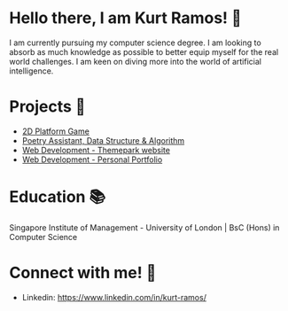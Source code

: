 # Hello there, I am Kurt Ramos! 👋
I am currently pursuing my computer science degree. I am looking to absorb as much knowledge as possible to better equip myself for the real world challenges. I am keen on diving more into the world of artificial intelligence.

# Projects 🚀
* [2D Platform Game](https://github.com/Kurtramos03/2D-Platform-Game-using-P5.js)
* [Poetry Assistant, Data Structure & Algorithm](https://github.com/Kurtramos03/Poetry-Assistant-DSA)
* [Web Development - Themepark website](https://github.com/Kurtramos03/Web-Development---ThemePark-Website)
* [Web Development - Personal Portfolio](https://github.com/Kurtramos03/Web-Development---Personal-Portfolio)

# Education 📚
Singapore Institute of Management - University of London | BsC (Hons) in Computer Science

# Connect with me! 💭
* Linkedin: https://www.linkedin.com/in/kurt-ramos/


